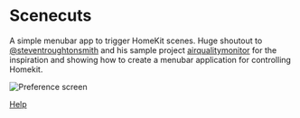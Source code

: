 # Scenecuts

A simple menubar app to trigger HomeKit scenes. Huge shoutout to [@steventroughtonsmith](https://github.com/steventroughtonsmith) and his sample project [airqualitymonitor](https://github.com/steventroughtonsmith/airqualitymonitor) for the inspiration and showing how to create a menubar application for controlling Homekit.

![Preference screen](https://raw.githubusercontent.com/nehayward/Scenecuts/main/Resources/Preferences.gif)

[Help](https://nehayward.github.io/Scenecuts/pages/help)
